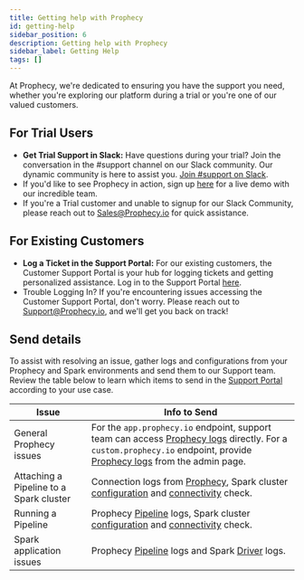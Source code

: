 ```yaml
---
title: Getting help with Prophecy
id: getting-help
sidebar_position: 6
description: Getting help with Prophecy
sidebar_label: Getting Help
tags: []
---
```


At Prophecy, we're dedicated to ensuring you have the support you need, whether you're exploring our platform during a trial or you're one of our valued customers.

## For Trial Users

- **Get Trial Support in Slack:** Have questions during your trial? Join the conversation in the #support channel on our Slack community. Our dynamic community is here to assist you. [Join #support on Slack](https://prophecy-io-support.slack.com/archives/C01P1PD7JJY).
- If you'd like to see Prophecy in action, sign up [here](https://www.prophecy.io/request-a-demo) for a live demo with our incredible team.
- If you're a Trial customer and unable to signup for our Slack Community, please reach out to Sales@Prophecy.io for quick assistance.

## For Existing Customers

- **Log a Ticket in the Support Portal:** For our existing customers, the Customer Support Portal is your hub for logging tickets and getting personalized assistance. Log in to the Support Portal [here](https://prophecy.zendesk.com/).
- Trouble Logging In? If you're encountering issues accessing the Customer Support Portal, don't worry. Please reach out to Support@Prophecy.io, and we'll get you back on track!

## Send details

To assist with resolving an issue, gather logs and configurations from your Prophecy and Spark environments and send them to our Support team. Review the table below to learn which items to send in the [Support Portal](https://prophecy.zendesk.com/) according to your use case.

| **Issue**                               | **Info to Send**                                                                                                                                                                                                      |
| --------------------------------------- | --------------------------------------------------------------------------------------------------------------------------------------------------------------------------------------------------------------------- |
| General Prophecy issues                 | For the `app.prophecy.io` endpoint, support team can access [Prophecy logs](./prophecy-details.md) directly. For a `custom.prophecy.io` endpoint, provide [Prophecy logs](./prophecy-details.md) from the admin page. |
| Attaching a Pipeline to a Spark cluster | Connection logs from [Prophecy](./prophecy-details.md), Spark cluster [configuration](./spark-cluster-details.md#configurations) and [connectivity](./spark-cluster-details.md#connectivity-check) check.             |
| Running a Pipeline                      | Prophecy [Pipeline](./prophecy-details.md) logs, Spark cluster [configuration](./spark-cluster-details.md#spark-configurations) and [connectivity](./spark-cluster-details.md#connectivity-check) check.              |
| Spark application issues                | Prophecy [Pipeline](./prophecy-details.md) logs and Spark [Driver](https://docs.databricks.com/en/compute/troubleshooting/debugging-spark-ui.html#driver-logs) logs.                                                  |

